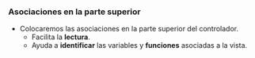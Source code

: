 ### Asociaciones en la parte superior

- Colocaremos las asociaciones en la parte superior del controlador.
    - Facilita la **lectura**.
    - Ayuda a **identificar** las variables y **funciones** asociadas a la vista.
